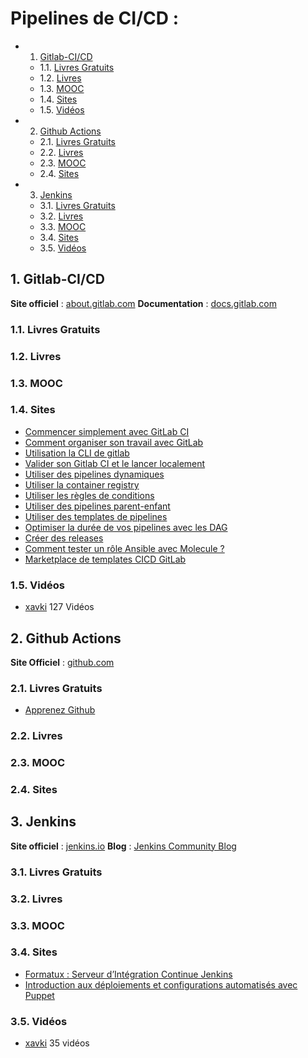# Pipelines de CI/CD :
<!-- vscode-markdown-toc -->
* 1. [Gitlab-CI/CD](#Gitlab-CICD)
	* 1.1. [Livres Gratuits](#LivresGratuits)
	* 1.2. [Livres](#Livres)
	* 1.3. [MOOC](#MOOC)
	* 1.4. [Sites](#Sites)
	* 1.5. [Vidéos](#Vidos)
* 2. [Github Actions](#GithubActions)
	* 2.1. [Livres Gratuits](#LivresGratuits-1)
	* 2.2. [Livres](#Livres-1)
	* 2.3. [MOOC](#MOOC-1)
	* 2.4. [Sites](#Sites-1)
* 3. [Jenkins](#Jenkins)
	* 3.1. [Livres Gratuits](#LivresGratuits-1)
	* 3.2. [Livres](#Livres-1)
	* 3.3. [MOOC](#MOOC-1)
	* 3.4. [Sites](#Sites-1)
	* 3.5. [Vidéos](#Vidos-1)

<!-- vscode-markdown-toc-config
	numbering=true
	autoSave=true
	/vscode-markdown-toc-config -->
<!-- /vscode-markdown-toc -->
##  1. <a name='Gitlab-CICD'></a>Gitlab-CI/CD

**Site officiel** : [about.gitlab.com](https://about.gitlab.com/fr-fr/)
**Documentation** : [docs.gitlab.com](https://docs.gitlab.com/)

###  1.1. <a name='LivresGratuits'></a>Livres Gratuits

###  1.2. <a name='Livres'></a>Livres

###  1.3. <a name='MOOC'></a>MOOC

###  1.4. <a name='Sites'></a>Sites

* [Commencer simplement avec GitLab CI](https://dev.to/jphi_baconnais/commencer-simplement-avec-gitlabci-53fa)
* [Comment organiser son travail avec GitLab](https://dev.to/zenika/comment-organiser-son-travail-avec-gitlab-42da)
* [Utilisation la CLI de gitlab](https://blog.stephane-robert.info/post/gitlab-cli/)
* [Valider son Gitlab CI et le lancer localement](https://blog.stephane-robert.info/post/gitlab-valider-ci-yml/)
* [Utiliser des pipelines dynamiques](https://blog.stephane-robert.info/post/gitlab-pipeline-dynamique/)
* [Utiliser la container registry](https://blog.stephane-robert.info/post/gitlab-container-docker-registry/)
* [Utiliser les règles de conditions](https://blog.stephane-robert.info/post/gitlab-rules/)
* [Utiliser des pipelines parent-enfant](https://blog.stephane-robert.info/post/gitlab-trigger/)
* [Utiliser des templates de pipelines](https://blog.stephane-robert.info/post/gitlab-template-ci/)
* [Optimiser la durée de vos pipelines avec les DAG](https://blog.stephane-robert.info/post/dag-needs-gitlab-ci/)
* [Créer des releases](https://blog.stephane-robert.info/post/gitlab-ci-release/)
* [Comment tester un rôle Ansible avec Molecule ?](https://connect.ed-diamond.com/linux-pratique/lp-128/comment-tester-un-role-ansible-avec-molecule)
* [Marketplace de templates CICD GitLab](https://r2devops.io/_/hub)

###  1.5. <a name='Vidos'></a>Vidéos

* [xavki](https://xavki.blog/gitlab-tutorials-et-formation/) 127 Vidéos

##  2. <a name='GithubActions'></a>Github Actions

**Site Officiel** : [github.com](https://fr.github.com/)

###  2.1. <a name='LivresGratuits-1'></a>Livres Gratuits

* [Apprenez Github](https://riptutorial.com/Download/github-fr.pdf)

###  2.2. <a name='Livres-1'></a>Livres

###  2.3. <a name='MOOC-1'></a>MOOC

###  2.4. <a name='Sites-1'></a>Sites

##  3. <a name='Jenkins'></a>Jenkins

**Site officiel** : [jenkins.io](https://www.jenkins.io/)
**Blog** : [Jenkins Community Blog](https://www.jenkins.io/node/)

###  3.1. <a name='LivresGratuits-1'></a>Livres Gratuits

###  3.2. <a name='Livres-1'></a>Livres

###  3.3. <a name='MOOC-1'></a>MOOC

###  3.4. <a name='Sites-1'></a>Sites

* [Formatux : Serveur d’Intégration Continue Jenkins](https://www.formatux.fr/formatux-devops/module-040-jenkins/index.html)
* [Introduction aux déploiements et configurations automatisés avec Puppet](https://connect.ed-diamond.com/Linux-Pratique/lp-115/introduction-aux-deploiements-et-configurations-automatises-avec-puppet)

###  3.5. <a name='Vidos-1'></a>Vidéos

* [xavki](https://www.youtube.com/playlist?list=PLn6POgpklwWr19VXuoVgIr32HCu0MGNt9)
  35 vidéos
